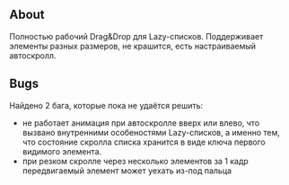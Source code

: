 ## About
Полностью рабочий Drag&Drop для Lazy-списков. Поддерживает элементы разных размеров, не крашится, есть настраиваемый автоскролл.

## Bugs
Найдено 2 бага, которые пока не удаётся решить:
- не работает анимация при автоскролле вверх или влево, что вызвано внутренними особеностями Lazy-списков, а именно тем, что состояние скролла списка хранится в виде ключа первого видимого элемента.
- при резком скролле через несколько элементов за 1 кадр передвигаемый элемент может уехать из-под пальца
